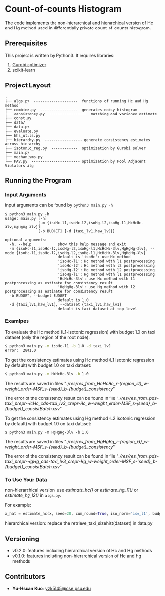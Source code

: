 # Count-of-counts Histogram

The code implements the non-hierarchical and hierarchical version of Hc and Hg method used in differentially private count-of-counts histogram. 

## Prerequisites

This project is written by Python3. It requires libraries:
1. [Gurobi optimizer](http://www.gurobi.com/products/gurobi-optimizer?utm_source=Google&utm_medium=CPC&utm_term=gurobi&utm_campaign=Brand_N.America_search&campaignid=193283256&adgroupid=8992997136&creative=203314797799&keyword=gurobi&matchtype=e&gclid=CjwKCAjwspHaBRBFEiwA0eM3kYAR8s89M68dGjwnNsTGiPGNmNpkdQq38XhMnK-jqaNGgHvuZNNLLhoCuO0QAvD_BwE)
2. scikit-learn

## Project Layout
```
.
├── algs.py  --------------------  functions of running Hc and Hg method 
├── combine.py  -----------------  generates noisy histogram
├── consistency.py  -----------------  matching and variance estimate
├── const.py  
├── data/
├── data.py
├── evaluate.py
├── hhs_utils.py
├── hierarchy.py  ----------------- generate consistency estimates across hierarchy
├── isotonic_reg.py  ------------  optimization by Gurobi solver
├── main.py
├── mechanisms.py
└── PAV.py  ---------------------- optimization by Pool Adjacent Violators Alg
```

## Running the Program



### Input Arguments

input arguments can be found by `python3 main.py -h`

```
$ python3 main.py -h
usage: main.py [-h]
               [-m {isoHc-l1,isoHc-l2,isoHg-l2,isoHg-l1,HcHcHc-3lv,HgHgHg-3lv}]
               [-b BUDGET] [-d {taxi_lv1,haw_lv1}]

optional arguments:
  -h, --help            show this help message and exit
  -m {isoHc-l1,isoHc-l2,isoHg-l2,isoHg-l1,HcHcHc-3lv,HgHgHg-3lv}, --mode {isoHc-l1,isoHc-l2,isoHg-l2,isoHg-l1,HcHcHc-3lv,HgHgHg-3lv}
                        default is 'isoHc': use Hc method 
                        'isoHc-l1': Hc method with l1 postprocessing
                        'isoHc-l2': Hc method with l2 postprocessing
                        'isoHg-l2': Hg method with l2 postprocessing 
                        'isoHg-l1': Hg method with l1 postprocessing 
                        'HcHcHc-3lv': use Hc method with l1 postprocessing as estimate for consistency result 
                        'HgHgHg-3lv': use Hg method with l2 postprocessing as estimate for consistency result 
  -b BUDGET, --budget BUDGET
                        default is 1.0
  -d {taxi_lv1,haw_lv1}, --dataset {taxi_lv1,haw_lv1}
                        default is taxi dataset at top level

```

### Examlpes

To evaluate the Hc method (L1-isotonic regression) with budget 1.0 on taxi dataset (only the region of the root node):

```sh
$ python3 main.py -m isoHc-l1 -b 1.0 -d taxi_lv1
error:  2801.0
```


To get the consistency estimates using Hc method (L1 isotonic regression by default) with budget 1.0 on taxi dataset:

```sh
$ python3 main.py -m HcHcHc-3lv -b 1.0
```
The results are saved in files  "*./res/res_from_HcHcHc_r-{region_id}_w-weight_order-MSF_s-{seed}_b-{budget}_consistency*"

The error of the consistency result can be found in file "*./res/res_from_pds-taxi_prepr-HcHc_cds-taxi_lv3_crepr-Hc_w-weight_order-MSF_s-{seed}_b-{budget}_consistBatch.csv*"



To get the consistency estimates using Hg method (L2 isotonic regression by default) with budget 1.0 on taxi dataset:

```
$ python3 main.py -m HgHgHg-3lv -b 1.0
```
The results are saved in files  "*./res/res_from_HgHgHg_r-{region_id}_w-weight_order-MSF_s-{seed}_b-{budget}_consistency*"

The error of the consistency result can be found in file "*./res/res_from_pds-taxi_prepr-HgHg_cds-taxi_lv3_crepr-Hg_w-weight_order-MSF_s-{seed}_b-{budget}_consistBatch.csv*"

### To Use Your Data
non-hierarchical version: use *estimate_hc()* or *estimate_hg_l1()* or *estimate_hg_l2()* in `algs.py`.

For example:
```python
x_hat = estimate_hc(x, seed=20, cum_round=True, iso_norm='iso_l1', budget=budget)
```
hierarchical version: replace the retrieve_taxi_sizehist(dataset) in data.py 

## Versioning
* v0.2.0: features including hierarchical version of Hc and Hg methods
* v0.1.0: features including non-hierarchical version of Hc and Hg methods

## Contributors

* **Yu-Hsuan Kuo**: <yzk5145@cse.psu.edu> 